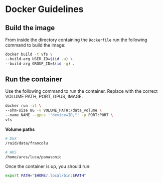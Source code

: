 # Docker Guidelines

## Build the image

From inside the directory containing the `Dockerfile` run the following command to build the image:

```sh
docker build -t vfs \
--build-arg USER_ID=$(id -u) \
--build-arg GROUP_ID=$(id -g) .
```

## Run the container

Use the following command to run the container. Replace with the correct VOLUME PATH, PORT, GPUS, IMAGE.

```sh
docker run -it \
--shm-size 8G -v VOLUME_PATH:/data_volume \
--name NAME --gpus '"device=ID,"' -p PORT:PORT \
vfs
```

**Volume paths**

```sh
# DGX
/raid/data/francolu

# WKS
/home/ares/luca/panasonic
```

Once the container is up, you should run:

```sh
export PATH="$HOME/.local/bin:$PATH"
```
